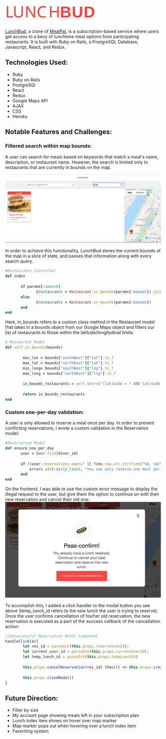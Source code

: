 ![LunchBudLogo](https://github.com/jchen143/lunch-buddy/blob/master/app/assets/images/logo_red.svg)

[LunchBud](https://lunchbud.herokuapp.com/#/), a clone of [MealPal](https://mealpal.com/), is a subscription-based service where users get access to a bevy of lunchtime meal options from participating restaurants. It is built with Ruby on Rails, a PostgreSQL Database, Javascript, React, and Redux.

## Technologies Used: 
* Ruby
* Ruby on Rails 
* PostgreSQl 
* React 
* Redux 
* Google Maps API 
* AJAX
* CSS 
* Heroku

## Notable Features and Challenges: 

### Filtered search within map bounds: 
A user can search for meals based on keywords that match a meal's name, description, or restaurant name. However, the search is limited only to restaurants that are currently in bounds on the map. 

![Search](https://github.com/jchen143/lunch-buddy/blob/master/app/assets/images/search_demo.JPG)

In order to achieve this functionality, LunchBud stores the current bounds of the map in a slice of state, and passes that information along with every search query. 

```Ruby
#Restaurants Controller 
def index
       
       if params[:search]
              @restaurants = Restaurant.in_bounds(params[:bounds]).joins(:lunches).search(params[:search][:query])
       else 
              @restaurants = Restaurant.in_bounds(params[:bounds])
       end 
end 
```
Here, in_bounds refers to a custom class method in the Restaurant model that takes in a bounds object from our Google Maps object and filters our list of restaurants to those within the latitude/longitudinal limits: 

```Ruby
# Restaurant Model
def self.in_bounds(bounds)
     
        min_lat = bounds["southWest"]["lat"].to_f
        max_lat = bounds["northEast"]["lat"].to_f
        min_long= bounds["southWest"]["lng"].to_f
        max_long = bounds["northEast"]["lng"].to_f
           
        in_bounds_restaurants = self.where("(latitude > ? AND latitude < ?) AND (longitude > ? AND longitude < ?)" , min_lat, max_lat, min_long, max_long)
  
        return in_bounds_restaurants 
end

```

### Custom one-per-day validation: 
A user is only allowed to reserve a meal once per day. In order to prevent conflicting reservations, I wrote a custom validation in the Reservation model: 
 ``` Ruby
 #Reservation Model
 def ensure_one_per_day
        user = User.find(diner_id)

        if !(user.reservations.empty? || Time.now.utc.strftime("%A, %d/%m/%Y") != user.reservations.last.created_at.strftime("%A, %d/%m/%Y"))
            errors.add(:daily_limit, "You can only reserve one meal per day ")
        end 
end 
```
On the frontend, I was able to use the custom error message to display the illegal request to the user, but give them the option to continue on with their new reservation and cancel their old one: 
![Cancel](https://github.com/jchen143/lunch-buddy/blob/master/app/assets/images/cancel_modal.JPG)

To accomplish this, I added a click handler to the modal button you see above (temp_lunch_id refers to the new lunch the user is trying to reserve). Once the user confirms cancellation of his/her old reservation, the new reservation is executed as a part of the success callback of the cancellation action: 

``` Javascript
//Unsuccessful Reservation Modal Component 
handleClick(e){
        let res_id = parseInt(this.props.reservationId);
        let current_user_id = parseInt(this.props.currentUserId); 
        let temp_lunch_id = parseInt(this.props.tempLunchId)

        this.props.cancelReservation(res_id).then(() => this.props.createReservation({ diner_id: current_user_id, lunch_id: temp_lunch_id }).then(() => this.props.openModal('successful_reservation')))
        
        this.props.closeModal()
}

```

## Future Direction: 
* Filter by size
* My account page showing meals left in your subscription plan
* Lunch index item shows on hover over map marker
* Map marker pops out when hovering over a lunch index item
* Favoriting system 





